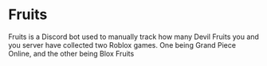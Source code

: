 # Fruits
Fruits is a Discord bot used to manually track how many Devil Fruits you and you server have collected two Roblox games. One being Grand Piece Online, and the other being Blox Fruits
